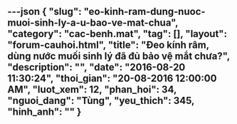 ---json
{
    "slug": "eo-kinh-ram-dung-nuoc-muoi-sinh-ly-a-u-bao-ve-mat-chua",
    "category": "cac-benh.mat",
    "tag": [],
    "layout": "forum-cauhoi.html",
    "title": "Đeo kính râm, dùng nước muối sinh lý đã đủ bảo vệ mắt chưa?",
    "description": "",
    "date": "2016-08-20 11:30:24",
    "thoi_gian": "20-08-2016 12:00:00 AM",
    "luot_xem": 12,
    "phan_hoi": 34,
    "nguoi_dang": "Tùng",
    "yeu_thich": 345,
    "hinh_anh": ""
}
---